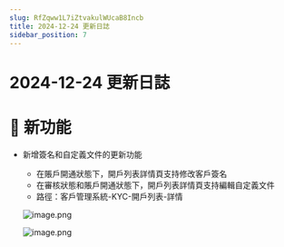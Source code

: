 ```yaml
---
slug: RfZqww1L7iZtvakulWUcaB8Incb
title: 2024-12-24 更新日誌
sidebar_position: 7
---
```



# 2024-12-24 更新日誌


# 🎉 新功能

- 新增簽名和自定義文件的更新功能
    - 在賬戶開通狀態下，開戶列表詳情頁支持修改客戶簽名
    - 在審核狀態和賬戶開通狀態下，開戶列表詳情頁支持編輯自定義文件
    - 路徑：客戶管理系統-KYC-開戶列表-詳情

    ![image.png](/assets/6a3709fd357e33d8bff47effb4c08724.png)


    ![image.png](/assets/8237b6aa6c7aa9ca67887e93ccebc84a.png)

